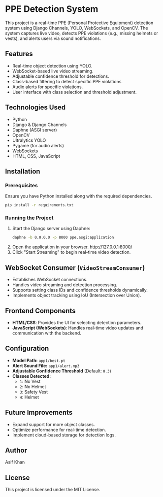 # PPE Detection System

This project is a real-time PPE (Personal Protective Equipment) detection system using Django Channels, YOLO, WebSockets, and OpenCV. The system captures live video, detects PPE violations (e.g., missing helmets or vests), and alerts users via sound notifications.

## Features
- Real-time object detection using YOLO.
- WebSocket-based live video streaming.
- Adjustable confidence threshold for detections.
- Class-based filtering to detect specific PPE violations.
- Audio alerts for specific violations.
- User interface with class selection and threshold adjustment.

## Technologies Used
- Python
- Django & Django Channels
- Daphne (ASGI server)
- OpenCV
- Ultralytics YOLO
- Pygame (for audio alerts)
- WebSockets
- HTML, CSS, JavaScript

## Installation

### Prerequisites
Ensure you have Python installed along with the required dependencies.

```bash
pip install -r requirements.txt
```

### Running the Project
1. Start the Django server using Daphne:
   ```bash
   daphne -b 0.0.0.0 -p 8000 ppe.asgi:application
   ```
2. Open the application in your browser. http://127.0.0.1:8000/
3. Click "Start Streaming" to begin real-time video detection.

## WebSocket Consumer (`VideoStreamConsumer`)
- Establishes WebSocket connections.
- Handles video streaming and detection processing.
- Supports setting class IDs and confidence thresholds dynamically.
- Implements object tracking using IoU (Intersection over Union).

## Frontend Components
- **HTML/CSS**: Provides the UI for selecting detection parameters.
- **JavaScript (WebSockets)**: Handles real-time video updates and communication with the backend.

## Configuration
- **Model Path:** `app1/best.pt`
- **Alert Sound File:** `app1/alert.mp3`
- **Adjustable Confidence Threshold** (Default: `0.3`)
- **Classes Detected:**
  - `1`: No Vest
  - `2`: No Helmet
  - `3`: Safety Vest
  - `4`: Helmet

## Future Improvements
- Expand support for more object classes.
- Optimize performance for real-time detection.
- Implement cloud-based storage for detection logs.

## Author
Asif Khan

## License
This project is licensed under the MIT License.

